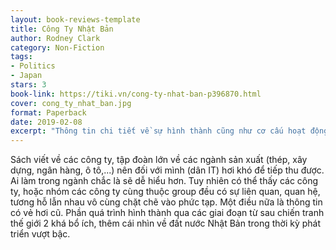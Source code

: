 ```yaml
---
layout: book-reviews-template
title: Công Ty Nhật Bản
author: Rodney Clark
category: Non-Fiction
tags:
- Politics
- Japan
stars: 3
book-link: https://tiki.vn/cong-ty-nhat-ban-p396870.html
cover: cong_ty_nhat_ban.jpg
format: Paperback
date: 2019-02-08
excerpt: "Thông tin chi tiết về sự hình thành cũng như cơ cấu hoạt động và sự liên quan giữa các công ty Nhật Bản"
---
```


Sách viết về các công ty, tập đoàn lớn về các ngành sản xuất (thép, xây dựng, ngân hàng, ô tô,...) nên đối với mình (dân IT) hơi khó để tiếp thu được. 
Ai làm trong ngành chắc là sẽ dễ hiểu hơn. Tuy nhiên có thể thấy các công ty, hoặc nhóm các công ty cùng thuộc group đều có sự liên quan, quan hệ, tương hỗ lẫn nhau vô cùng chặt chẽ vào phức tạp. Một điều nữa là thông tin có vẻ hơi cũ. Phần quá trình hình thành qua các giai đoạn từ sau chiến tranh thế giới 2 khá bổ ích, thêm cái nhìn về đất nước Nhật Bản trong thời kỳ phát triển vượt bậc.
